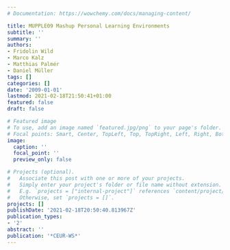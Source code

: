 ```yaml
---
# Documentation: https://wowchemy.com/docs/managing-content/

title: MUPPLE09 Mashup Personal Learning Environments
subtitle: ''
summary: ''
authors:
- Fridolin Wild
- Marco Kalz
- Matthias Palmér
- Daniel Müller
tags: []
categories: []
date: '2009-01-01'
lastmod: 2021-02-18T21:50:41+01:00
featured: false
draft: false

# Featured image
# To use, add an image named `featured.jpg/png` to your page's folder.
# Focal points: Smart, Center, TopLeft, Top, TopRight, Left, Right, BottomLeft, Bottom, BottomRight.
image:
  caption: ''
  focal_point: ''
  preview_only: false

# Projects (optional).
#   Associate this post with one or more of your projects.
#   Simply enter your project's folder or file name without extension.
#   E.g. `projects = ["internal-project"]` references `content/project/deep-learning/index.md`.
#   Otherwise, set `projects = []`.
projects: []
publishDate: '2021-02-18T20:50:40.813967Z'
publication_types:
- '2'
abstract: ''
publication: '*CEUR-WS*'
---
```

